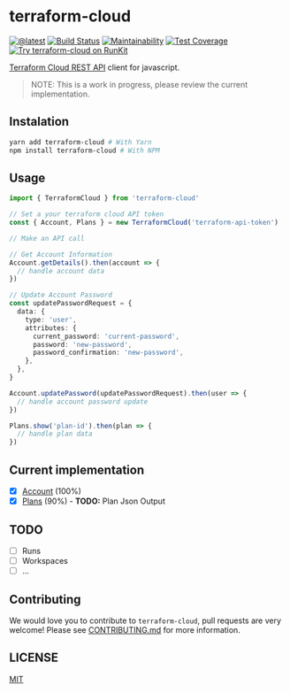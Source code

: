 # terraform-cloud

[![@latest](https://img.shields.io/npm/v/terraform-cloud.svg)](https://www.npmjs.com/package/terraform-cloud)
[![Build Status](https://github.com/mijailr/terraform-cloud/workflows/Test/badge.svg)](https://github.com/mijailr/terraform-cloud/actions?query=workflow%3ATest+branch%3Amaster)
[![Maintainability](https://api.codeclimate.com/v1/badges/a68c0e9a298ae127d7de/maintainability)](https://codeclimate.com/github/mijailr/terraform-cloud/maintainability)
[![Test Coverage](https://api.codeclimate.com/v1/badges/a68c0e9a298ae127d7de/test_coverage)](https://codeclimate.com/github/mijailr/terraform-cloud/test_coverage)
[![Try terraform-cloud on RunKit](https://badge.runkitcdn.com/terraform-cloud.svg)](https://npm.runkit.com/terraform-cloud)

[Terraform Cloud REST API](https://www.terraform.io/docs/cloud/api/index.html) client for javascript.

> NOTE: This is a work in progress, please review the current implementation.

## Instalation

```sh
yarn add terraform-cloud # With Yarn
npm install terraform-cloud # With NPM
```

## Usage

```ts
import { TerraformCloud } from 'terraform-cloud'

// Set a your terraform cloud API token
const { Account, Plans } = new TerraformCloud('terraform-api-token')

// Make an API call

// Get Account Information
Account.getDetails().then(account => {
  // handle account data
})

// Update Account Password
const updatePasswordRequest = {
  data: {
    type: 'user',
    attributes: {
      current_password: 'current-password',
      password: 'new-password',
      password_confirmation: 'new-password',
    },
  },
}

Account.updatePassword(updatePasswordRequest).then(user => {
  // handle account password update
})

Plans.show('plan-id').then(plan => {
  // handle plan data
})
```

## Current implementation

- [x] [Account](https://www.terraform.io/docs/cloud/api/account.html) (100%)
- [x] [Plans](https://www.terraform.io/docs/cloud/api/plans.html) (90%) - **TODO:** Plan Json Output

## TODO

- [ ] Runs
- [ ] Workspaces
- [ ] ...

## Contributing

We would love you to contribute to `terraform-cloud`, pull requests are very welcome! Please see [CONTRIBUTING.md](CONTRIBUTING.md) for more information.

## LICENSE

[MIT](LICENSE)
